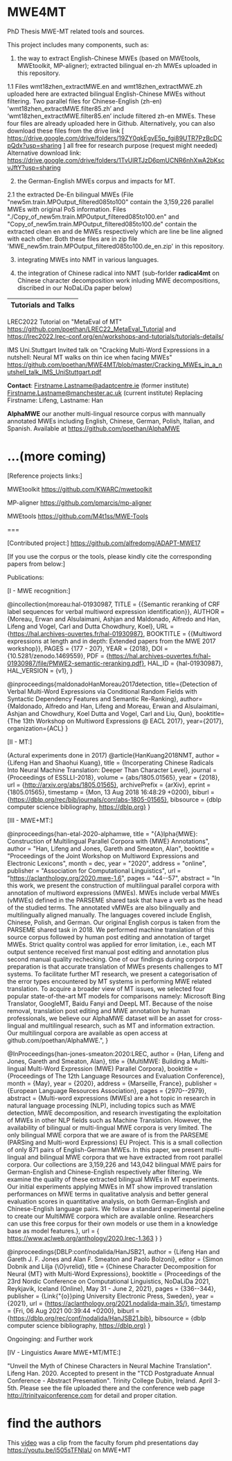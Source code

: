 # MWE4MT
PhD Thesis MWE-MT related tools and sources.

This project includes many components, such as:
1. the way to extract English-Chinese MWEs (based on MWEtools, MWEtoolkit, MP-aligner); extracted bilingual en-zh MWEs uploaded in this repository.

1.1 Files wmt18zhen_extractMWE.en and wmt18zhen_extractMWE.zh uploaded here are extracted bilingual English-Chinese MWEs without filtering. 
Two parallel files for Chinese-English (zh-en) 'wmt18zhen_extractMWE.filter85.zh’ and ‘wmt18zhen_extractMWE.filter85.en’ include filtered zh-en MWEs. These four files are already uploaded here in Github.
Alternatively, you can also download these files from the drive link
[ https://drive.google.com/drive/folders/19ZY0qkEgvE5p_fgi89UTR7PzBcDCpQdx?usp=sharing ] all free for research purpose (request might needed)
Alternative download link: https://drive.google.com/drive/folders/1TvUlRTJzD6pmUCNR6nhXwA2bKscvJftY?usp=sharing 

2. the German-English MWEs corpus and impacts for MT.

2.1 the extracted De-En bilingual MWEs (File "new5m.train.MPOutput_filtered085to100" contain the 3,159,226 parallel MWEs with original PoS information. 
Files "./Copy_of_new5m.train.MPOutput_filtered085to100.en" and "Copy_of_new5m.train.MPOutput_filtered085to100.de" contain the extracted clean en and de MWEs respectively which are line be line aligned with each other. Both these files are in zip file 'MWE_new5m.train.MPOutput_filtered085to100.de_en.zip' in this repository. 

3. integrating MWEs into NMT in various languages.

4. the integration of Chinese radical into NMT (sub-forlder **radical4mt** on Chinese character decomposition work inluding MWE decompositions, discribed in our NoDaLiDa paper below)


| Tutorials and Talks |
|---|

LREC2022 Tutorial on "MetaEval of MT" 
https://github.com/poethan/LREC22_MetaEval_Tutorial and https://lrec2022.lrec-conf.org/en/workshops-and-tutorials/tutorials-details/
 
IMS Uni.Stuttgart Invited talk on "Cracking Multi-Word Expressions in a nutshell: Neural MT walks on thin ice when facing MWEs" 
https://github.com/poethan/MWE4MT/blob/master/Cracking_MWEs_in_a_nutshell_talk_IMS_UniStuttgart.pdf

**Contact**: Firstname.Lastname@adaptcentre.ie (former institute) Firstname.Lastname@manchester.ac.uk (current institute) 
Replacing Firstname: Lifeng, Lastname: Han

**AlphaMWE** our another multi-lingual resource corpus with mannually annotated MWEs including English, Chinese, German, Polish, Italian, and Spanish. Available at 
https://github.com/poethan/AlphaMWE 

...(more coming)
===


[Reference projects links:]

MWEtoolkit https://github.com/KWARC/mwetoolkit 

MP-aligner https://github.com/pmarcis/mp-aligner 

MWEtools https://github.com/M4t1ss/MWE-Tools


===

[Contributed project:] 
https://github.com/alfredomg/ADAPT-MWE17

[If you use the corpus or the tools, please kindly cite the corresponding papers from below:] 

Publications:

[I - MWE recognition:]

@incollection{moreau:hal-01930987,
  TITLE = {{Semantic reranking of CRF label sequences for verbal multiword expression identification}},
  AUTHOR = {Moreau, Erwan and Alsulaimani, Ashjan and Maldonado, Alfredo and Han, Lifeng and Vogel, Carl and Dutta Chowdhury, Koel},
  URL = {https://hal.archives-ouvertes.fr/hal-01930987},
  BOOKTITLE = {{Multiword expressions at length and in depth: Extended papers from the MWE 2017 workshop}},
  PAGES = {177 - 207},
  YEAR = {2018},
  DOI = {10.5281/zenodo.1469559},
  PDF = {https://hal.archives-ouvertes.fr/hal-01930987/file/PMWE2-semantic-reranking.pdf},
  HAL_ID = {hal-01930987},
  HAL_VERSION = {v1},
}

@inproceedings{maldonadoHanMoreau2017detection,
  title={Detection of Verbal Multi-Word Expressions via Conditional Random Fields with Syntactic Dependency Features and Semantic Re-Ranking},
  author={Maldonado, Alfredo and Han, Lifeng and Moreau, Erwan and Alsulaimani, Ashjan and Chowdhury, Koel Dutta and Vogel, Carl and Liu, Qun},
  booktitle={The 13th Workshop on Multiword Expressions @ EACL 2017},
  year={2017},
  organization={ACL}
}



[II - MT:]

(Actural experiments done in 2017)
@article{HanKuang2018NMT,
  author    = {Lifeng Han and Shaohui Kuang},
  title     = {Incorperating Chinese Radicals Into Neural Machine Translation: Deeper Than
               Character Level},
  journal   = {Proceedings of ESSLLI-2018},
  volume    = {abs/1805.01565},
  year      = {2018},
  url       = {http://arxiv.org/abs/1805.01565},
  archivePrefix = {arXiv},
  eprint    = {1805.01565},
  timestamp = {Mon, 13 Aug 2018 16:48:29 +0200},
  biburl    = {https://dblp.org/rec/bib/journals/corr/abs-1805-01565},
  bibsource = {dblp computer science bibliography, https://dblp.org}
}

[III - MWE+MT:]

@inproceedings{han-etal-2020-alphamwe,
    title = "{A}lpha{MWE}: Construction of Multilingual Parallel Corpora with {MWE} Annotations",
    author = "Han, Lifeng  and
      Jones, Gareth  and
      Smeaton, Alan",
    booktitle = "Proceedings of the Joint Workshop on Multiword Expressions and Electronic Lexicons",
    month = dec,
    year = "2020",
    address = "online",
    publisher = "Association for Computational Linguistics",
    url = "https://aclanthology.org/2020.mwe-1.6",
    pages = "44--57",
    abstract = "In this work, we present the construction of multilingual parallel corpora with annotation of multiword expressions (MWEs). MWEs include verbal MWEs (vMWEs) defined in the PARSEME shared task that have a verb as the head of the studied terms. The annotated vMWEs are also bilingually and multilingually aligned manually. The languages covered include English, Chinese, Polish, and German. Our original English corpus is taken from the PARSEME shared task in 2018. We performed machine translation of this source corpus followed by human post editing and annotation of target MWEs. Strict quality control was applied for error limitation, i.e., each MT output sentence received first manual post editing and annotation plus second manual quality rechecking. One of our findings during corpora preparation is that accurate translation of MWEs presents challenges to MT systems. To facilitate further MT research, we present a categorisation of the error types encountered by MT systems in performing MWE related translation. To acquire a broader view of MT issues, we selected four popular state-of-the-art MT models for comparisons namely: Microsoft Bing Translator, GoogleMT, Baidu Fanyi and DeepL MT. Because of the noise removal, translation post editing and MWE annotation by human professionals, we believe our AlphaMWE dataset will be an asset for cross-lingual and multilingual research, such as MT and information extraction. Our multilingual corpora are available as open access at github.com/poethan/AlphaMWE.",
}

@InProceedings{han-jones-smeaton:2020:LREC,
  author    = {Han, Lifeng  and  Jones, Gareth  and  Smeaton, Alan},
  title     = {MultiMWE: Building a Multi-lingual Multi-Word Expression (MWE) Parallel Corpora},
  booktitle      = {Proceedings of The 12th Language Resources and Evaluation Conference},
  month          = {May},
  year           = {2020},
  address        = {Marseille, France},
  publisher      = {European Language Resources Association},
  pages     = {2970--2979},
  abstract  = {Multi-word expressions (MWEs) are a hot topic in research in natural language processing (NLP), including topics such as MWE detection, MWE decomposition, and research investigating the exploitation of MWEs in other NLP fields such as Machine Translation. However, the availability of bilingual or multi-lingual MWE corpora is very limited. The only bilingual MWE corpora that we are aware of is from the PARSEME (PARSing and Multi-word Expressions) EU Project. This is a small collection of only 871 pairs of English-German MWEs. In this paper, we present multi-lingual and bilingual MWE corpora that we have extracted from root parallel corpora. Our collections are 3,159,226 and 143,042 bilingual MWE pairs for German-English and Chinese-English respectively after filtering. We examine the quality of these extracted bilingual MWEs in MT experiments. Our initial experiments applying MWEs in MT show improved translation performances on MWE terms in qualitative analysis and better general evaluation scores in quantitative analysis, on both German-English and Chinese-English language pairs. We follow a standard experimental pipeline to create our MultiMWE corpora which are available online. Researchers can use this free corpus for their own models or use them in a knowledge base as model features.},
  url       = { https://www.aclweb.org/anthology/2020.lrec-1.363 }
}

@inproceedings{DBLP:conf/nodalida/HanJSB21,
  author    = {Lifeng Han and
               Gareth J. F. Jones and
               Alan F. Smeaton and
               Paolo Bolzoni},
  editor    = {Simon Dobnik and
               Lilja {\O}vrelid},
  title     = {Chinese Character Decomposition for Neural {MT} with Multi-Word Expressions},
  booktitle = {Proceedings of the 23rd Nordic Conference on Computational Linguistics,
               NoDaLiDa 2021, Reykjavik, Iceland (Online), May 31 - June 2, 2021},
  pages     = {336--344},
  publisher = {Link{\"{o}}ping University Electronic Press, Sweden},
  year      = {2021},
  url       = {https://aclanthology.org/2021.nodalida-main.35/},
  timestamp = {Fri, 06 Aug 2021 00:39:44 +0200},
  biburl    = {https://dblp.org/rec/conf/nodalida/HanJSB21.bib},
  bibsource = {dblp computer science bibliography, https://dblp.org}
}


Ongoinging: and Further work

[IV - Linguistics Aware MWE+MT/MTE:]

"Unveil the Myth of Chinese Characters in Neural Machine Translation". Lifeng Han. 2020. Accepted to present in the "TCD Postgraduate Annual Conference - Abstract Presenation". Trinity College Dubin, Ireland. April 3-5th. Please see the file uploaded there <PG conference-Unveil the myth of Chinese characters in neural machine translation-Lifeng Han.pdf> and the conference web page http://trinityaiconference.com for detail and proper citation.
  
# find the authors
This [video](https://youtu.be/i505sTFNIaU) was a clip from the faculty forum phd presentations day https://youtu.be/i505sTFNIaU on MWE+MT


